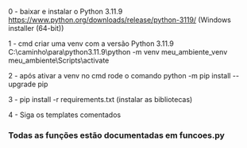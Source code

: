 
0 - baixar e instalar o Python 3.11.9 https://www.python.org/downloads/release/python-3119/ (Windows installer (64-bit))

1 - cmd criar uma venv com a versão Python 3.11.9
    C:\caminho\para\python3.11.9\python -m venv meu_ambiente_venv
    meu_ambiente\Scripts\activate

2 - após ativar a venv no cmd rode o comando python -m pip install --upgrade pip

3 - pip install -r requirements.txt (instalar as bibliotecas)

4 - Siga os templates comentados


### Todas as funções estão documentadas em funcoes.py ##
